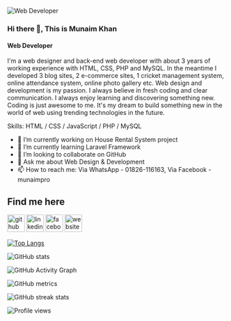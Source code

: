 ![Web Developer](https://scontent.fcgp4-1.fna.fbcdn.net/v/t39.30808-6/275456432_1023807121545593_3239345331787951633_n.jpg?_nc_cat=101&ccb=1-5&_nc_sid=e3f864&_nc_eui2=AeEhrpBd9IbY8PHrLedQ8rWBHB0yROuRYGccHTJE65FgZyvCtJjYNQoPW989RAWBLpq5wmZ9FaZ6g6rn0ijy-gvS&_nc_ohc=9DX7BYD8zTkAX_XrpbB&_nc_zt=23&_nc_ht=scontent.fcgp4-1.fna&oh=00_AT-wVOEgiSLxbG427sZdEb9ZX2lo3hnS-7womLtDjnzLDA&oe=622DA433)

### Hi there 👋, This is Munaim Khan
#### Web Developer

I'm a web designer and back-end web developer with about 3 years of working experience with HTML, CSS, PHP and MySQL. In the meantime I developed 3 blog sites, 2 e-commerce sites, 1 cricket management system, online attendance system, online photo gallery etc. Web design and development is my passion. I always believe in fresh coding and clear communication. I always enjoy learning and discovering something new. Coding is just awesome to me. It's my dream to build something new in the world of web using trending technologies in the future.

Skills: HTML / CSS / JavaScript / PHP / MySQL

- 🔭 I’m currently working on House Rental System project 
- 🌱 I’m currently learning Laravel Framework 
- 👯 I’m looking to collaborate on GitHub 
- 💬 Ask me about Web Design & Development 
- 📫 How to reach me: Via WhatsApp - 01826-116163, Via Facebook - munaimpro 


## Find me here
[<img src='https://cdn.jsdelivr.net/npm/simple-icons@3.0.1/icons/github.svg' alt='github' height='40'>](https://github.com/munaimpro)  [<img src='https://cdn.jsdelivr.net/npm/simple-icons@3.0.1/icons/linkedin.svg' alt='linkedin' height='40'>](https://www.linkedin.com/in/munaimpro/)  [<img src='https://cdn.jsdelivr.net/npm/simple-icons@3.0.1/icons/facebook.svg' alt='facebook' height='40'>](https://www.facebook.com/munaimpro)  [<img src='https://cdn.jsdelivr.net/npm/simple-icons@3.0.1/icons/icloud.svg' alt='website' height='40'>](https://codermunaimkhan.wordpress.com/)  

[![Top Langs](https://github-readme-stats.vercel.app/api/top-langs/?username=munaimpro)](https://github.com/anuraghazra/github-readme-stats)

![GitHub stats](https://github-readme-stats.vercel.app/api?username=munaimpro&show_icons=true)  

![GitHub Activity Graph](https://activity-graph.herokuapp.com/graph?username=munaimpro)  

![GitHub metrics](https://metrics.lecoq.io/munaimpro)  

![GitHub streak stats](https://github-readme-streak-stats.herokuapp.com/?user=munaimpro)  

![Profile views](https://gpvc.arturio.dev/munaimpro)  
